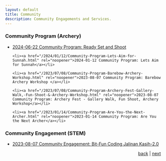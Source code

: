 ```yaml
---
layout: default
title: Community
description: Community Engagements and Services.
---
```


<h3>Community Program (Archery)</h3>
<ul>
	<li><a href="/2024/06/22/Community-Program-Ready-Set-and-Shoot.html" rel="noopener">2024-06-22 Community Program: Ready Set and Shoot</a></li>
	
	<li><a href="/2024/01/12/Community-Program-Lets-Aim-for-Sunnah.html" rel="noopener">2024-01-12 Community Program: Lets Aim for Sunnah</a></li>

	<li><a href="/2023/07/08/Community-Program-Barebow-Archery-Workshop.html" rel="noopener">2023-08-07 Community Program: Barebow Archery Workshop </a></li>

	<li><a href="/2023/07/08/Community-Program-Archery-Fest-Gallery-Walk,-Fun-Shoot-&-Archery-Workshop.html" rel="noopener">2023-08-07 Community Program: Archery Fest - Gallery Walk, Fun Shoot, Archery Workshop</a></li>
	
	<li><a href="/2023/01/14/Community-Program-Are-You-the-Next-Archer.html" rel="noopener">2023-01-14 Community Program: Are You the Next Archer</a></li>
</ul>

<h3>Community Engagement (STEM)</h3>
<ul>
	<li><a href="/2023/12/16/Community-Engagement-Bit-Fun-Coding-Jalinan-Kasih-2.html" rel="noopener">2023-08-07 Community Engagement: Bit-Fun Coding Jalinan Kasih-2.0 </a></li>
</ul>

<p style="text-align: right;">
<a href="teaching">back</a> | <a href="blog-list">next</a> 